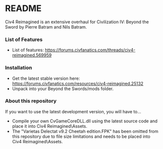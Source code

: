 # README #

Civ4 Reimagined is an extensive overhaul for Civilization IV: Beyond the Sword by Pierre Batram and Nils Batram.

### List of Features ###

* List of features: https://forums.civfanatics.com/threads/civ4-reimagined.569959

### Installation ###

* Get the latest stable version here: https://forums.civfanatics.com/resources/civ4-reimagined.25132
* Unpack into your Beyond the Swords/mods folder.

### About this repository ###

If you want to use the latest development version, you will have to...
* Compile your own CvGameCoreDLL.dll using the latest source code and place it into Civ4 Reimagined\Assets.
* The "Varietas Delectat v9.2 Cheetah edition.FPK" has been omitted from this repository due to file size limitations and needs to be placed into Civ4 Reimagined\Assets.
